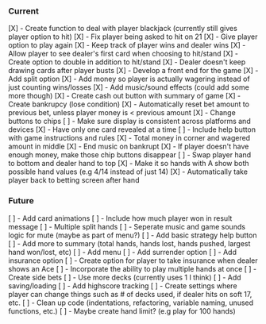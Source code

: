 ### Current

[X] - Create function to deal with player blackjack (currently still gives player option to hit)
[X] - Fix player being asked to hit on 21
[X] - Give player option to play again
[X] - Keep track of player wins and dealer wins 
[X] - Allow player to see dealer's first card when choosing to hit/stand
[X] - Create option to double in addition to hit/stand
[X] - Dealer doesn't keep drawing cards after player busts
[X] - Develop a front end for the game
[X] - Add split option
[X] - Add money so player is actually wagering instead of just counting wins/losses
[X] - Add music/sound effects (could add some more though)
[X] - Create cash out button with summary of game 
[X] - Create bankrupcy (lose condition)
[X] - Automatically reset bet amount to previous bet, unless player money is < previous amount
[X] - Change buttons to chips 
[ ] - Make sure display is consistent across platforms and devices
[X] - Have only one card revealed at a time
[ ] - Include help button with game instructions and rules
[X] - Total money in corner and wagered amount in middle
[X] - End music on bankrupt
[X] - If player doesn't have enough money, make those chip buttons disappear
[ ] - Swap player hand to bottom and dealer hand to top
[X] - Make it so hands with A show both possible hand values (e.g 4/14 instead of just 14)
[X] - Automatically take player back to betting screen after hand

### Future 
[ ] - Add card animations
[ ] - Include how much player won in result message
[ ] - Multiple split hands
[ ] - Seperate music and game sounds logic for mute (maybe as part of menu?)
[ ] - Add basic strategy help button
[ ] - Add more to summary (total hands, hands lost, hands pushed, largest hand won/lost, etc)
[ ] - Add menu
[ ] - Add surrender option
[ ] - Add insurance option
[ ] - Create option for player to take insurance when dealer shows an Ace
[ ] - Incorporate the ability to play multiple hands at once
[ ] - Create side bets
[ ] - Use more decks (currently uses 1 I think)
[ ] - Add saving/loading
[ ] - Add highscore tracking
[ ] - Create settings where player can change things such as # of decks used, if dealer hits on soft 17, etc.
[ ] - Clean up code (indentations, refactoring, variable naming, unused functions, etc.)
[ ] - Maybe create hand limit? (e.g play for 100 hands)
